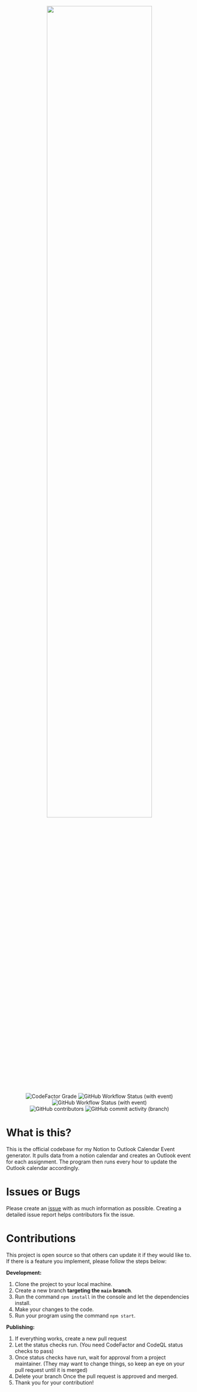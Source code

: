 <p align="center">
  <img src="https://github.com/DylanDevelops/notion-to-outlook/assets/48571264/22d4a7a0-48ef-48ca-ae71-709ce9ae3824" style="display: block; margin-left: auto; margin-right: auto; width: 75%; height: 75%; border-radius: 25px;">
  
</p>
<p align="center">
<img alt="CodeFactor Grade" src="https://img.shields.io/codefactor/grade/github/DylanDevelops/notion-to-outlook/main?style=for-the-badge&logo=codefactor">
<img alt="GitHub Workflow Status (with event)" src="https://img.shields.io/github/actions/workflow/status/DylanDevelops/notion-to-outlook/update-outlook-calendar.yml?style=for-the-badge&logo=github&label=Update%20Outlook%20Calendar">
<img alt="GitHub Workflow Status (with event)" src="https://img.shields.io/github/actions/workflow/status/DylanDevelops/notion-to-outlook/github-code-scanning%2Fcodeql?style=for-the-badge&logo=GitHub&label=CodeQL">
<br>
<img alt="GitHub contributors" src="https://img.shields.io/github/contributors/DylanDevelops/notion-to-outlook?style=for-the-badge">
<img alt="GitHub commit activity (branch)" src="https://img.shields.io/github/commit-activity/t/DylanDevelops/notion-to-outlook/main?style=for-the-badge">
</p>

# What is this?
This is the official codebase for my Notion to Outlook Calendar Event generator. It pulls data from a notion calendar and creates an Outlook event for each assignment. The program then runs every hour to update the Outlook calendar accordingly.

# Issues or Bugs
Please create an [issue](https://github.com/DylanDevelops/notion-to-outlook/issues/new) with as much information as possible. Creating a detailed issue report helps contributors fix the issue.

# Contributions
This project is open source so that others can update it if they would like to. If there is a feature you implement, please follow the steps below:

**Development:**
1. Clone the project to your local machine.
2. Create a new branch **targeting the `main` branch**.
3. Run the command `npm install` in the console and let the dependencies install.
4. Make your changes to the code.
5. Run your program using the command `npm start`.

**Publishing:**
1. If everything works, create a new pull request
2. Let the status checks run. (You need CodeFactor and CodeQL status checks to pass)
3. Once status checks have run, wait for approval from a project maintainer. (They may want to change things, so keep an eye on your pull request until it is merged)
4. Delete your branch Once the pull request is approved and merged.
5. Thank you for your contribution!

